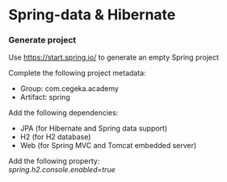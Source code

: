 # Spring-data & Hibernate

### Generate project

Use https://start.spring.io/ to generate an empty Spring project

Complete the following project metadata:

* Group: com.cegeka.academy<br />
* Artifact: spring

Add the following dependencies:
* JPA (for Hibernate and Spring data support)
* H2 (for H2 database) 
* Web (for Spring MVC and Tomcat embedded server)

Add the following property:<br />
*spring.h2.console.enabled=true*

